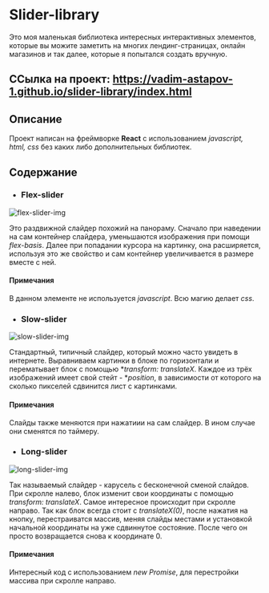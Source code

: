 # Slider-library

Это моя маленькая библиотека интересных интерактивных элементов, которые вы можите
заметить на многих лендинг-страницах, онлайн магазинов и так далее, которые я попытался создать вручную.

## ССылка на проект: https://vadim-astapov-1.github.io/slider-library/index.html

## Описание

Проект написан на фреймворке **React** с использованием *javascript, html, css* без каких либо дополнительных библиотек.

## Содержание

- ### Flex-slider

![flex-slider-img](https://github.com/Vadim-Astapov-1/slider-library/tree/main/src/images/readme-images/flex-slider.png)

Это раздвижной слайдер похожий на панораму. Сначало при наведении на сам контейнер слайдера, уменьшаются изображения при помощи *flex-basis*. Далее при попадании курсора на картинку, она расширяется, используя это же свойство и сам контейнер увеличивается в размере вместе с ней.

#### Примечания

В данном элементе не используется *javascript*. Всю магию делает *css*.

- ### Slow-slider

![slow-slider-img](https://github.com/Vadim-Astapov-1/slider-library/tree/main/src/images/readme-images/slow-slider.png)

Стандартный, типичный слайдер, который можно часто увидеть в интернете. Выравниваем картинки в блоке по горизонтали и перематывает блок с помощью **transform: translateX*. Каждое из трёх изображений имеет свой стейт - **position*, в зависимости от которого на сколько пикселей сдвинится лист с картинками.

#### Примечания

Слайды также меняются при нажатиии на сам слайдер. В ином случае они сменятся по таймеру.

- ### Long-slider

![long-slider-img](https://github.com/Vadim-Astapov-1/slider-library/tree/main/src/images/readme-images/long-slider.png)

Так называемый слайдер - карусель с бесконечной сменой слайдов. При скролле налево, блок изменит свои координаты с помощью *transform: translateX*. Самое интересное происходит при скролле направо. Так как блок всегда стоит с *translateX(0)*, после нажатия на кнопку, перестраиватся массив, меняя слайды местами и установкой начальной координаты на уже сдвиннутое состояние. После чего он просто возвращается снова к координате 0.

#### Примечания

Интересный код с использованием *new Promise*, для перестройки массива при скролле направо.

